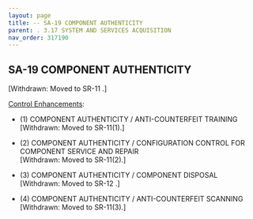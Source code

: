 ```yaml
---
layout: page
title: -- SA-19 COMPONENT AUTHENTICITY 
parent: . 3.17 SYSTEM AND SERVICES ACQUISITION 
nav_order: 317190 
---
```


## SA-19 COMPONENT AUTHENTICITY

[Withdrawn: Moved to SR-11 .]

<ins>Control Enhancements</ins>:
   
* (1) COMPONENT AUTHENTICITY / ANTI-COUNTERFEIT TRAINING<br>
[Withdrawn: Moved to SR-11(1).]
   
* (2) COMPONENT AUTHENTICITY / CONFIGURATION CONTROL FOR COMPONENT SERVICE AND REPAIR<br>
[Withdrawn: Moved to SR-11(2).]
   
* (3) COMPONENT AUTHENTICITY / COMPONENT DISPOSAL<br>
[Withdrawn: Moved to SR-12 .]
   
* (4) COMPONENT AUTHENTICITY / ANTI-COUNTERFEIT SCANNING<br>
[Withdrawn: Moved to SR-11(3).]
